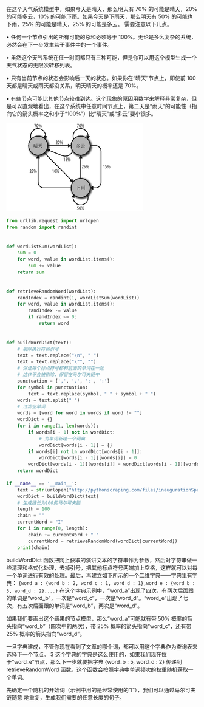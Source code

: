 在这个天气系统模型中，如果今天是晴天，那么明天有 70% 的可能是晴天，20% 的可能多云，10% 的可能下雨。如果今天是下雨天，那么明天有 50% 的可能也下雨，25% 的可能是晴天，25% 的可能是多云。
需要注意以下几点。

• 任何一个节点引出的所有可能的总和必须等于 100%。无论是多么复杂的系统，必然会在下一步发生若干事件中的一个事件。

• 虽然这个天气系统在任一时间都只有三种可能，但是你可以用这个模型生成一个天气状态的无限次转移列表。

• 只有当前节点的状态会影响后一天的状态。如果你在“晴天”节点上，即使前 100 天都是晴天或雨天都没关系，明天晴天的概率还是 70%。

• 有些节点可能比其他节点较难到达。这个现象的原因用数学来解释非常复杂，但是可以直观地看出，在这个系统中任意时间节点上，第二天是“雨天”的可能性（指向它的箭头概率之和小于“100%”）比“晴天”或“多云”要小很多。

![马尔可夫模型图](.\img\马尔可夫模型图.png)

```python
from urllib.request import urlopen
from random import randint


def wordListSum(wordList):
    sum = 0
    for word, value in wordList.items():
        sum += value
    return sum


def retrieveRandomWord(wordList):
    randIndex = randint(1, wordListSum(wordList))
    for word, value in wordList.items():
        randIndex -= value
        if randIndex <= 0:
            return word


def buildWordDict(text):
    # 剔除换行符和引号
    text = text.replace("\n", " ")
    text = text.replace("\"", "")
    # 保证每个标点符号都和前面的单词在一起
    # 这样不会被剔除，保留在马尔可夫链中
    punctuation = [',', '.', ';', ':']
    for symbol in punctuation:
        text = text.replace(symbol, " " + symbol + " ")
    words = text.split(" ")
    # 过滤空单词
    words = [word for word in words if word != ""]
    wordDict = {}
    for i in range(1, len(words)):
        if words[i - 1] not in wordDict:
            # 为单词新建一个词典
            wordDict[words[i - 1]] = {}
        if words[i] not in wordDict[words[i - 1]]:
            wordDict[words[i - 1]][words[i]] = 0
        wordDict[words[i - 1]][words[i]] = wordDict[words[i - 1]][words[i]] + 1
    return wordDict

if __name__ == '__main__':
    text = str(urlopen("http://pythonscraping.com/files/inaugurationSpeech.txt").read(), 'utf-8')
    wordDict = buildWordDict(text)
    # 生成链长为100的马尔可夫链
    length = 100
    chain = ""
    currentWord = "I"
    for i in range(0, length):
        chain += currentWord + " "
        currentWord = retrieveRandomWord(wordDict[currentWord])
    print(chain)

```

buildWordDict 函数把网上获取的演讲文本的字符串作为参数，然后对字符串做一些清理和格式化处理，去掉引号，把其他标点符号两端加上空格，这样就可以对每一个单词进行有效的处理。最后，再建立如下所示的一个二维字典——字典里有字典：
`{word_a : {word_b : 2, word_c : 1, word_d : 1},word_e : {word_b : 5, word_d : 2},...}`
在这个字典示例中，“word_a”出现了四次，有两次后面跟的单词是“word_b”，一次是“word_c”，一次是“word_d”。“word_e”出现了七次，有五次后面跟的单词是“word_b”，两次是“word_d”。

如果我们要画出这个结果的节点模型，那么“word_a”可能就有带 50% 概率的箭头指向“word_b”（四次中的两次），带 25% 概率的箭头指向“word_c”，还有带 25% 概率的箭头指向“word_d”。

一旦字典建成，不管你现在看到了文章的哪个词，都可以用这个字典作为查询表来选择下一个节点。 3 这个字典的字典是这么使用的，如果我们现在位于“word_e”节点，那么下一步就要把字典 {word_b : 5, word_d : 2} 传递到 retrieveRandomWord 函数。这个函数会按照字典中单词频次的权重随机获取一个单词。

先确定一个随机的开始词（示例中用的是经常使用的“I”），我们可以通过马尔可夫链随意
地重复，生成我们需要的任意长度的句子。